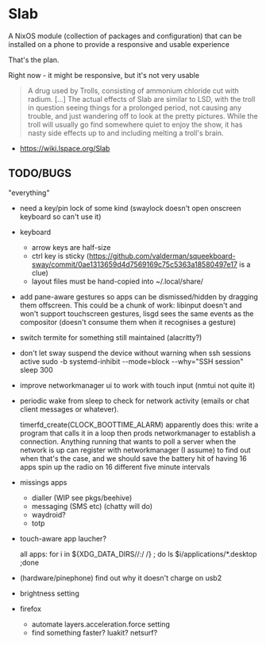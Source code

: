 # Slab

A NixOS module (collection of packages and configuration) that can be
installed on a phone to provide a responsive and usable experience

That's the plan.

Right now - it might be responsive, but it's not very usable


> A drug used by Trolls, consisting of ammonium chloride cut with
> radium. [...] The actual effects of Slab are similar to LSD, with
> the troll in question seeing things for a prolonged period, not
> causing any trouble, and just wandering off to look at the pretty
> pictures. While the troll will usually go find somewhere quiet to
> enjoy the show, it has nasty side effects up to and including
> melting a troll's brain.

- https://wiki.lspace.org/Slab


## TODO/BUGS

"everything"

* need a key/pin lock of some kind (swaylock doesn't open onscreen
  keyboard so can't use it)

* keyboard
  - arrow keys are half-size
  - ctrl key is sticky (https://github.com/valderman/squeekboard-sway/commit/0ae1313659d4d7569169c75c5363a18580497e17 is a clue)
  - layout files must be hand-copied into ~/.local/share/

* add pane-aware gestures so apps can be dismissed/hidden by dragging
them offscreen. This could be a chunk of work: libinput doesn't and
won't support touchscreen gestures, lisgd sees the same events as the
compositor (doesn't consume them when it recognises a gesture)

* switch termite for something still maintained (alacritty?)

* don't let sway suspend the device without warning when ssh sessions active
   sudo -b systemd-inhibit --mode=block --why="SSH session" sleep 300

* improve networkmanager ui to work with touch input (nmtui not quite it)

* periodic wake from sleep to check for network activity (emails or
chat client messages or whatever).

   timerfd_create(CLOCK_BOOTTIME_ALARM) apparently does this: write a
   program that calls it in a loop then prods networkmanager to
   establish a connection. Anything running that wants to poll a
   server when the network is up can register with networkmanager (I
   assume) to find out when that's the case, and we should save
   the battery hit of having 16 apps spin up the radio on 16 different
   five minute intervals

* missings apps
  - dialler (WIP see pkgs/beehive)
  - messaging (SMS etc) (chatty will do)
  - waydroid?
  - totp

* touch-aware app laucher?

   all apps: for i in ${XDG_DATA_DIRS//:/ /} ; do ls $i/applications/*.desktop ;done



* (hardware/pinephone) find out why it doesn't charge on usb2

* brightness setting

* firefox
  - automate layers.acceleration.force setting
  - find something faster? luakit? netsurf?
